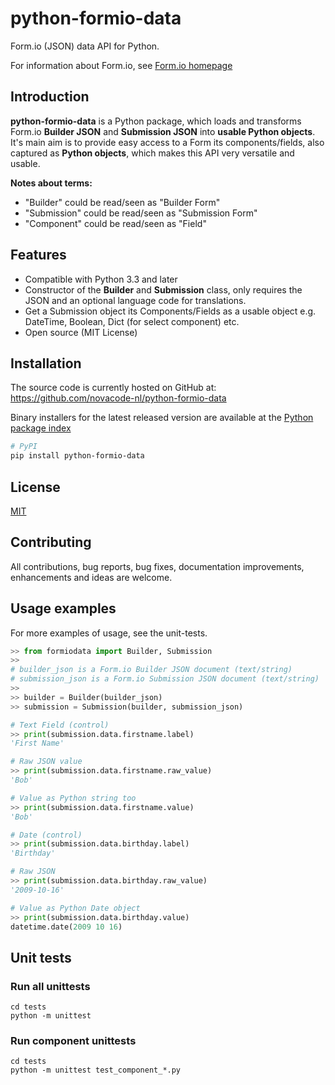 # python-formio-data

Form.io (JSON) data API for Python.

For information about Form.io, see [Form.io homepage](https://www.form.io)

## Introduction

**python-formio-data** is a Python package, which loads and transforms
Form.io **Builder JSON** and **Submission JSON** into **usable Python objects**.  It's main
aim is to provide easy access to a Form its components/fields, also
captured as **Python objects**, which makes this API very versatile and usable.

**Notes about terms:**
  - "Builder" could be read/seen as "Builder Form"
  - "Submission" could be read/seen as "Submission Form"
  - "Component" could be read/seen as "Field"

## Features

  - Compatible with Python 3.3 and later
  - Constructor of the **Builder** and **Submission** class, only requires
    the JSON and an optional language code for translations.
  - Get a Submission object its Components/Fields as a usable object e.g. DateTime, Boolean, Dict (for select component) etc.
  - Open source (MIT License)

## Installation

The source code is currently hosted on GitHub at:
https://github.com/novacode-nl/python-formio-data

Binary installers for the latest released version are available at the [Python
package index](https://pypi.python.org/pypi/python-formio-data)

```sh
# PyPI
pip install python-formio-data
```
## License
[MIT](LICENSE)

## Contributing
All contributions, bug reports, bug fixes, documentation improvements, enhancements and ideas are welcome.

## Usage examples

For more examples of usage, see the unit-tests.

``` python
>> from formiodata import Builder, Submission
>>
# builder_json is a Form.io Builder JSON document (text/string)
# submission_json is a Form.io Submission JSON document (text/string)
>>
>> builder = Builder(builder_json)
>> submission = Submission(builder, submission_json)

# Text Field (control)
>> print(submission.data.firstname.label)
'First Name'

# Raw JSON value
>> print(submission.data.firstname.raw_value)
'Bob'

# Value as Python string too
>> print(submission.data.firstname.value)
'Bob'

# Date (control)
>> print(submission.data.birthday.label)
'Birthday'

# Raw JSON
>> print(submission.data.birthday.raw_value)
'2009-10-16'

# Value as Python Date object
>> print(submission.data.birthday.value)
datetime.date(2009 10 16)
```

## Unit tests

### Run all unittests

```
cd tests
python -m unittest
```

### Run component unittests

```
cd tests
python -m unittest test_component_*.py
```